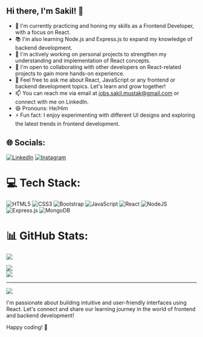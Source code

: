 ## Hi there, I'm Sakil! 👋

- 🌱 I'm currently practicing and honing my skills as a Frontend Developer, with a focus on React.
- 📚 I'm also learning Node.js and Express.js to expand my knowledge of backend development.
- 🔭 I'm actively working on personal projects to strengthen my understanding and implementation of React concepts.
- 👯 I'm open to collaborating with other developers on React-related projects to gain more hands-on experience.
- 💬 Feel free to ask me about React, JavaScript or any frontend or backend development topics. Let's learn and grow together!
- 📫 You can reach me via email at jobs.sakil.mustak@gmail.com or connect with me on LinkedIn.
- 😄 Pronouns: He/Him
- ⚡ Fun fact: I enjoy experimenting with different UI designs and exploring the latest trends in frontend development.


## 🌐 Socials:
 [![LinkedIn](https://img.shields.io/badge/LinkedIn-%230077B5.svg?logo=linkedin&logoColor=white)](https://linkedin.com/in/sakil-mustak-8680b8206) [![Instagram](https://img.shields.io/badge/Instagram-%23E4405F.svg?logo=Instagram&logoColor=white)](https://instagram.com/Hydra_Saqlain)

# 💻 Tech Stack:
![HTML5](https://img.shields.io/badge/html5-%23E34F26.svg?style=for-the-badge&logo=html5&logoColor=white) ![CSS3](https://img.shields.io/badge/css3-%231572B6.svg?style=for-the-badge&logo=css3&logoColor=white) ![Bootstrap](https://img.shields.io/badge/bootstrap-%23563D7C.svg?style=for-the-badge&logo=bootstrap&logoColor=white) ![JavaScript](https://img.shields.io/badge/javascript-%23323330.svg?style=for-the-badge&logo=javascript&logoColor=%23F7DF1E) ![React](https://img.shields.io/badge/react-%2320232a.svg?style=for-the-badge&logo=react&logoColor=%2361DAFB) ![NodeJS](https://img.shields.io/badge/node.js-6DA55F?style=for-the-badge&logo=node.js&logoColor=white) ![Express.js](https://img.shields.io/badge/express.js-%23404d59.svg?style=for-the-badge&logo=express&logoColor=%2361DAFB) ![MongoDB](https://img.shields.io/badge/MongoDB-%234ea94b.svg?style=for-the-badge&logo=mongodb&logoColor=white)
# 📊 GitHub Stats:
![](https://github-readme-stats.vercel.app/api/top-langs/?username=Saqlain451&theme=transparent&show_icons=true&hide_border=false&include_all_commits=false&count_private=false&layout=compact)

![](https://github-readme-stats.vercel.app/api?username=Saqlain451&theme=transparent&show_icons=true&hide_border=false&include_all_commits=false&count_private=false)<br/>
![](https://github-readme-streak-stats.herokuapp.com/?user=Saqlain451&theme=transparent&hide_border=false)<br/>

---
[![](https://visitcount.itsvg.in/api?id=Saqlain451&icon=0&color=0)](https://visitcount.itsvg.in)

<!-- Proudly created with GPRM ( https://gprm.itsvg.in ) -->

I'm passionate about building intuitive and user-friendly interfaces using React. Let's connect and share our learning journey in the world of frontend and backend development!

Happy coding! 🚀


